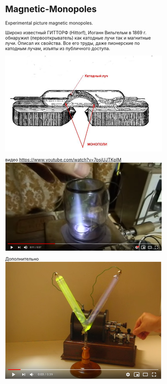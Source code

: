 # Magnetic-Monopoles
Experimental picture magnetic monopoles.

Широко известный ГИТТОРФ (Hittorf), Иоганн Вильгельм в 1869 г. 
обнаружил (первооткрыватель) как катодные лучи так и магнитные лучи. Описал их свойства. Все его
труды, даже пионерские по катодным лучам, изъяты из публичного доступа.

![](./first_monopol.jpg)

видео https://www.youtube.com/watch?v=7psjUJTKpIM
![](./magnetic_monopoles.png)

Дополнительно
![](./Crookes_V_tube.png)


